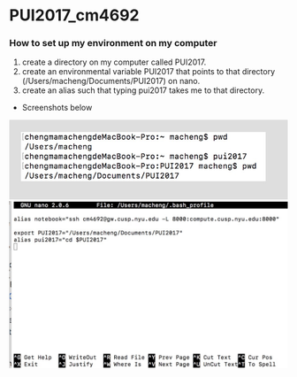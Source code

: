 # PUI2017_cm4692
### How to set up my environment on my computer
1. create a directory on my computer called PUI2017.
2. create an environmental variable PUI2017 that points to that directory 
(/Users/macheng/Documents/PUI2017) on nano.
3. create an alias such that typing pui2017 takes me to that directory.

- Screenshots below


![Alt text](screenShots/output.jpeg)
![Alt text](screenShots/profile.jpeg)